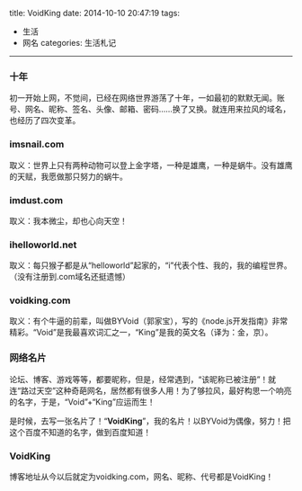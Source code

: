 title: VoidKing
date: 2014-10-10 20:47:19
tags: 
- 生活
- 网名
categories: 生活札记
---
### 十年
初一开始上网，不觉间，已经在网络世界游荡了十年，一如最初的默默无闻。账号、网名、昵称、签名、头像、邮箱、密码……换了又换。就连用来拉风的域名，也经历了四次变革。
### imsnail.com
取义：世界上只有两种动物可以登上金字塔，一种是雄鹰，一种是蜗牛。没有雄鹰的天赋，我愿做那只努力的蜗牛。
### imdust.com
取义：我本微尘，却也心向天空！
### ihelloworld.net
取义：每只猴子都是从“helloworld”起家的，“i”代表个性、我的，我的编程世界。（没有注册到.com域名还挺遗憾）
### voidking.com
取义：有个牛逼的前辈，叫做BYVoid（郭家宝），写的《node.js开发指南》非常精彩。“Void”是我最喜欢词汇之一，“King”是我的英文名（译为：金，京）。

### 网络名片
论坛、博客、游戏等等，都要昵称，但是，经常遇到，“该昵称已被注册”！就连“路过天空”这种奇葩网名，居然都有很多人用！为了够拉风，最好构思一个响亮的名字，于是，“Void”+“King”应运而生！

是时候，去写一张名片了！“**VoidKing**”，我的名片！以BYVoid为偶像，努力！把这个百度不知道的名字，做到百度知道！

### VoidKing
博客地址从今以后就定为voidking.com，网名、昵称、代号都是VoidKing！